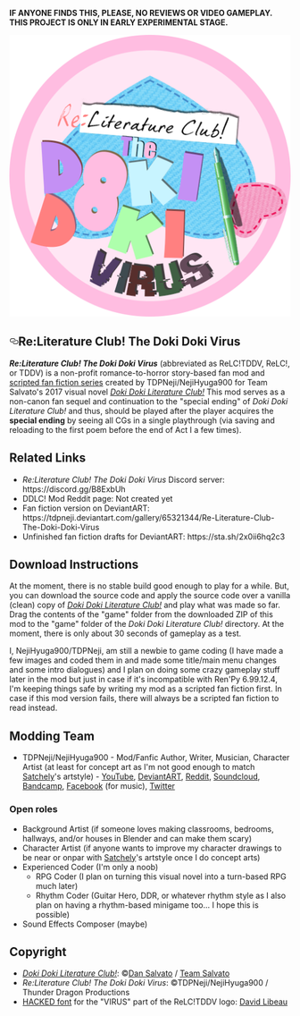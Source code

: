 <b>IF ANYONE FINDS THIS, PLEASE, NO REVIEWS OR VIDEO GAMEPLAY. THIS PROJECT IS ONLY IN EARLY EXPERIMENTAL STAGE.</b>
  <div id="readme" class="readme blob instapaper_body">
    <article class="markdown-body entry-content" itemprop="text"><p><a href="https://raw.githubusercontent.com/Thunder-Dragon-Productions/Re-Literature-Club-The-Doki-Doki-Virus/master/game/mod_assets/ReLC-TDDVLogo.png" target="_blank"><img src="https://raw.githubusercontent.com/Thunder-Dragon-Productions/Re-Literature-Club-The-Doki-Doki-Virus/master/game/mod_assets/ReLC-TDDVLogo.png" alt="ReLC!TDDV" style="max-width:100%;"></a></p>
<h1><a href="#ddlcthe-normal-vn" aria-hidden="true" class="anchor" id="user-content-ddlcthe-normal-vn"><svg aria-hidden="true" class="octicon octicon-link" height="16" version="1.1" viewBox="0 0 16 16" width="16"><path fill-rule="evenodd" d="M4 9h1v1H4c-1.5 0-3-1.69-3-3.5S2.55 3 4 3h4c1.45 0 3 1.69 3 3.5 0 1.41-.91 2.72-2 3.25V8.59c.58-.45 1-1.27 1-2.09C10 5.22 8.98 4 8 4H4c-.98 0-2 1.22-2 2.5S3 9 4 9zm9-3h-1v1h1c1 0 2 1.22 2 2.5S13.98 12 13 12H9c-.98 0-2-1.22-2-2.5 0-.83.42-1.64 1-2.09V6.25c-1.09.53-2 1.84-2 3.25C6 11.31 7.55 13 9 13h4c1.45 0 3-1.69 3-3.5S14.5 6 13 6z"></path></svg></a>Re:Literature Club! The Doki Doki Virus</h1>
<p><i><b>Re:Literature Club! The Doki Doki Virus</i></b> (abbreviated as ReLC!TDDV, ReLC!, or TDDV) is a non-profit romance-to-horror story-based fan mod and <a href="https://sta.sh/2x0ii6hq2c3">scripted fan fiction series</a> created by TDPNeji/NejiHyuga900 for Team Salvato's 2017 visual novel <i><a href="http://ddlc.moe/">Doki Doki Literature Club!</a></i> This mod serves as a non-canon fan sequel and continuation to the "special ending" of <i>Doki Doki Literature Club!</i> and thus, should be played after the player acquires the <b>special ending</b> by seeing all CGs in a single playthrough (via saving and reloading to the first poem before the end of Act I a few times).</p>

<h2>Related Links</h2>
<ul><li><i>Re:Literature Club! The Doki Doki Virus</i> Discord server: https://discord.gg/B8ExbUh</li>
<li>DDLC! Mod Reddit page: Not created yet</li>
<li>Fan fiction version on DeviantART: https://tdpneji.deviantart.com/gallery/65321344/Re-Literature-Club-The-Doki-Doki-Virus</li>
<li>Unfinished fan fiction drafts for DeviantART: https://sta.sh/2x0ii6hq2c3</li></ul>

<h2>Download Instructions</h2>
<p>At the moment, there is no stable build good enough to play for a while. But, you can download the source code and apply the source code over a vanilla (clean) copy of <i><a href="http://ddlc.moe/">Doki Doki Literature Club!</a></i> and play what was made so far. Drag the contents of the "game" folder from the downloaded ZIP of this mod to the "game" folder of the <i>Doki Doki Literature Club!</i> directory. At the moment, there is only about 30 seconds of gameplay as a test.</p>

<p>I, NejiHyuga900/TDPNeji, am still a newbie to game coding (I have made a few images and coded them in and made some title/main menu changes and some intro dialogues) and I plan on doing some crazy gameplay stuff later in the mod but just in case if it's incompatible with Ren'Py 6.99.12.4, I'm keeping things safe by writing my mod as a scripted fan fiction first. In case if this mod version fails, there will always be a scripted fan fiction to read instead.</p>

<h2>Modding Team</h2>
<ul><li>TDPNeji/NejiHyuga900 - Mod/Fanfic Author, Writer, Musician, Character Artist (at least for concept art as I'm not good enough to match <a href="https://satchely.deviantart.com/">Satchely</a>'s artstyle) - <a href="https://www.youtube.com/user/NejiHyuga900">YouTube</a>, <a href="https://tdpneji.deviantart.com/">DeviantART</a>, <a href="https://www.reddit.com/user/NejiHyuga900">Reddit</a>, <a href="https://soundcloud.com/thunderdragontdp">Soundcloud</a>, <a href="https://thunderdragonproductions.bandcamp.com">Bandcamp</a>, <a href="https://www.facebook.com/ThunderDragonTDP">Facebook</a> (for music), <a href="https://twitter.com/NejiHyuga900">Twitter</a></li></ul>

<h3>Open roles</h3>
<ul><li>Background Artist (if someone loves making classrooms, bedrooms, hallways, and/or houses in Blender and can make them scary)</li>
<li>Character Artist (if anyone wants to improve my character drawings to be near or onpar with <a href="https://satchely.deviantart.com/">Satchely</a>'s artstyle once I do concept arts)</li>
<li>Experienced Coder (I'm only a noob)
<ul><li>RPG Coder (I plan on turning this visual novel into a turn-based RPG much later)</li>
<li>Rhythm Coder (Guitar Hero, DDR, or whatever rhythm style as I also plan on having a rhythm-based minigame too... I hope this is possible)</li></li></ul>
<li>Sound Effects Composer (maybe)</li></ul>

<h2>Copyright</h2>
<ul><li><i><a href="http://ddlc.moe/">Doki Doki Literature Club!</a></i>: ©<a href="https://twitter.com/dansalvato">Dan Salvato</a> / <a href="http://teamsalvato.com/">Team Salvato</a></li>
<li><i>Re:Literature Club! The Doki Doki Virus</i>: ©TDPNeji/NejiHyuga900 / Thunder Dragon Productions</li>
<li><a href="https://hackedfont.com/">HACKED font</a> for the "VIRUS" part of the ReLC!TDDV logo: <a href="https://davidlibeau.fr/">David Libeau</a></li></ul>
